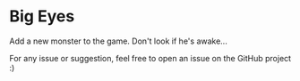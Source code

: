 # Big Eyes

Add a new monster to the game. Don't look if he's awake...

For any issue or suggestion, feel free to open an issue on the GitHub project :)